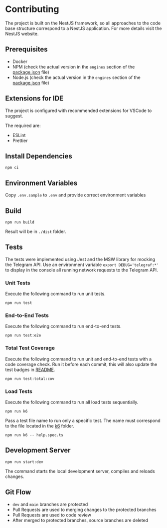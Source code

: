 # Contributing

The project is built on the NestJS framework, so all approaches to the code base structure correspond to a NestJS application. For more details visit the NestJS website.

## Prerequisites

- Docker
- NPM (check the actual version in the `engines` section of the [package.json](./package.json) file)
- Node.js (check the actual version in the `engines` section of the [package.json](./package.json) file)

## Extensions for IDE

The project is configured with recommended extensions for VSCode to suggest.

The required are:

- ESLint
- Prettier

## Install Dependencies

```text
npm ci
```

## Environment Variables

Copy `.env.sample` to `.env` and provide correct environment variables

## Build

```text
npm run build
```

Result will be in `./dist` folder.

## Tests

The tests were implemented using Jest and the MSW library for mocking the Telegram API. Use an environment variable
`export DEBUG='telegraf:*'` to display in the console all running network requests to the Telegram API.

### Unit Tests

Execute the following command to run unit tests.

```text
npm run test
```

### End-to-End Tests

Execute the following command to run end-to-end tests.

```text
npm run test:e2e
```

### Total Test Coverage

Execute the following command to run unit and end-to-end tests with a code coverage check. Run it before each commit, this will also update the test badges in [README](./README.md#test-coverage).

```text
npm run test:total:cov
```

### Load Tests

Execute the following command to run all load tests sequentially.

```text
npm run k6
```

Pass a test file name to run only a specific test. The name must correspond to the file located in the [k6](./k6) folder.

```text
npm run k6 -- help.spec.ts
```

## Development Server

```text
npm run start:dev
```

The command starts the local development server, compiles and reloads changes.

## Git Flow

- `dev` and `main` branches are protected
- Pull Requests are used to merging changes to the protected branches
- Pull Requests are used to code review
- After merged to protected branches, source branches are deleted
